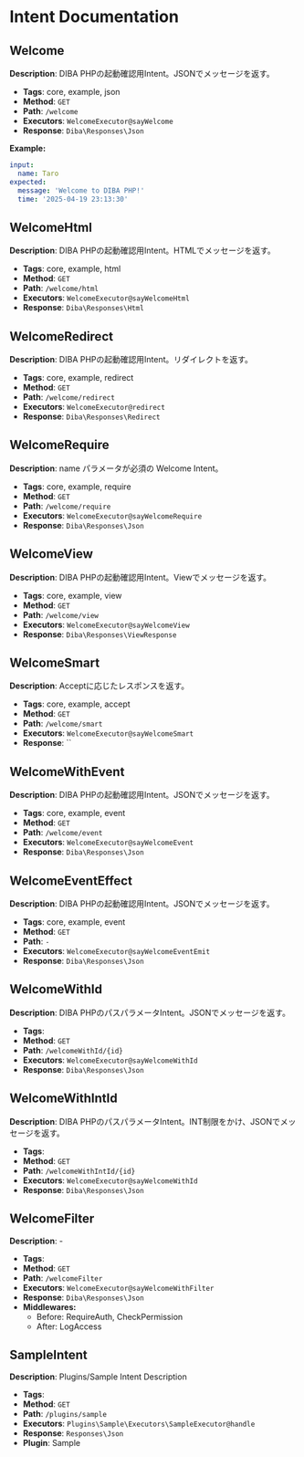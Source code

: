 # Intent Documentation

## Welcome
**Description**: DIBA PHPの起動確認用Intent。JSONでメッセージを返す。

- **Tags**: core, example, json
- **Method**: `GET`
- **Path**: `/welcome`
- **Executors**: `WelcomeExecutor@sayWelcome`
- **Response**: `Diba\Responses\Json`

**Example:**

```yaml
input:
  name: Taro
expected:
  message: 'Welcome to DIBA PHP!'
  time: '2025-04-19 23:13:30'
```


## WelcomeHtml
**Description**: DIBA PHPの起動確認用Intent。HTMLでメッセージを返す。

- **Tags**: core, example, html
- **Method**: `GET`
- **Path**: `/welcome/html`
- **Executors**: `WelcomeExecutor@sayWelcomeHtml`
- **Response**: `Diba\Responses\Html`


## WelcomeRedirect
**Description**: DIBA PHPの起動確認用Intent。リダイレクトを返す。

- **Tags**: core, example, redirect
- **Method**: `GET`
- **Path**: `/welcome/redirect`
- **Executors**: `WelcomeExecutor@redirect`
- **Response**: `Diba\Responses\Redirect`


## WelcomeRequire
**Description**: name パラメータが必須の Welcome Intent。

- **Tags**: core, example, require
- **Method**: `GET`
- **Path**: `/welcome/require`
- **Executors**: `WelcomeExecutor@sayWelcomeRequire`
- **Response**: `Diba\Responses\Json`


## WelcomeView
**Description**: DIBA PHPの起動確認用Intent。Viewでメッセージを返す。

- **Tags**: core, example, view
- **Method**: `GET`
- **Path**: `/welcome/view`
- **Executors**: `WelcomeExecutor@sayWelcomeView`
- **Response**: `Diba\Responses\ViewResponse`


## WelcomeSmart
**Description**: Acceptに応じたレスポンスを返す。

- **Tags**: core, example, accept
- **Method**: `GET`
- **Path**: `/welcome/smart`
- **Executors**: `WelcomeExecutor@sayWelcomeSmart`
- **Response**: ``


## WelcomeWithEvent
**Description**: DIBA PHPの起動確認用Intent。JSONでメッセージを返す。

- **Tags**: core, example, event
- **Method**: `GET`
- **Path**: `/welcome/event`
- **Executors**: `WelcomeExecutor@sayWelcomeEvent`
- **Response**: `Diba\Responses\Json`


## WelcomeEventEffect
**Description**: DIBA PHPの起動確認用Intent。JSONでメッセージを返す。

- **Tags**: core, example, event
- **Method**: `GET`
- **Path**: `-`
- **Executors**: `WelcomeExecutor@sayWelcomeEventEmit`
- **Response**: `Diba\Responses\Json`


## WelcomeWithId
**Description**: DIBA PHPのパスパラメータIntent。JSONでメッセージを返す。

- **Tags**: 
- **Method**: `GET`
- **Path**: `/welcomeWithId/{id}`
- **Executors**: `WelcomeExecutor@sayWelcomeWithId`
- **Response**: `Diba\Responses\Json`


## WelcomeWithIntId
**Description**: DIBA PHPのパスパラメータIntent。INT制限をかけ、JSONでメッセージを返す。

- **Tags**: 
- **Method**: `GET`
- **Path**: `/welcomeWithIntId/{id}`
- **Executors**: `WelcomeExecutor@sayWelcomeWithId`
- **Response**: `Diba\Responses\Json`


## WelcomeFilter
**Description**: -

- **Tags**: 
- **Method**: `GET`
- **Path**: `/welcomeFilter`
- **Executors**: `WelcomeExecutor@sayWelcomeWithFilter`
- **Response**: `Diba\Responses\Json`
- **Middlewares:**
  - Before: RequireAuth, CheckPermission
  - After:  LogAccess


## SampleIntent
**Description**: Plugins/Sample Intent Description

- **Tags**: 
- **Method**: `GET`
- **Path**: `/plugins/sample`
- **Executors**: `Plugins\Sample\Executors\SampleExecutor@handle`
- **Response**: `Responses\Json`
- **Plugin**: Sample


